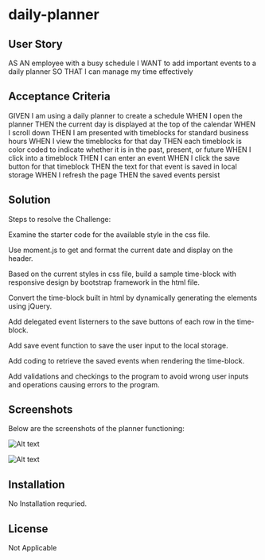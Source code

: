 # daily-planner


## User Story

AS AN employee with a busy schedule
I WANT to add important events to a daily planner
SO THAT I can manage my time effectively

## Acceptance Criteria

GIVEN I am using a daily planner to create a schedule
WHEN I open the planner
THEN the current day is displayed at the top of the calendar
WHEN I scroll down
THEN I am presented with timeblocks for standard business hours
WHEN I view the timeblocks for that day
THEN each timeblock is color coded to indicate whether it is in the past, present, or future
WHEN I click into a timeblock
THEN I can enter an event
WHEN I click the save button for that timeblock
THEN the text for that event is saved in local storage
WHEN I refresh the page
THEN the saved events persist


## Solution

Steps to resolve the Challenge:

Examine the starter code for the available style in the css file.

Use moment.js to get and format the current date and display on the header.

Based on the current styles in css file, build a sample time-block with responsive design by bootstrap framework in the html file.

Convert the time-block built in html by dynamically generating the elements using jQuery.

Add delegated event listerners to the save buttons of each row in the time-block.

Add save event function to save the user input to the local storage.

Add coding to retrieve the saved events when rendering the time-block.

Add validations and checkings to the program to avoid wrong user inputs and operations causing errors to the program.

## Screenshots

Below are the screenshots of the planner functioning:

![Alt text](/assets/images/image-1.png)

![Alt text](/assets/images/image-2.png)

## Installation

No Installation requried.

## License

Not Applicable
